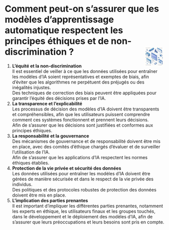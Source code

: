 # **Comment peut-on s’assurer que les modèles d’apprentissage automatique respectent les principes éthiques et de non-discrimination ?**<a href="https://github.com/MiKL5/"><img src="../../assets/atomicDs.png" alt="Data science" align="right" height="64px"></a>
1. **L’équité et la non-discrimination**  
   Il est essentiel de veiller à ce que les données utilisées pour entraîner les modèles d’IA soient représentatives et exemptes de biais, afin d’éviter que les algorithmes ne perpétuent des préjugés ou des inégalités injustes.  
   Des techniques de correction des biais peuvent être appliquées pour garantir l’équité des décisions prises par l’IA.
2. **La transparence et l’explicabilité**  
   Les processus de décision des modèles d’IA doivent être transparents et compréhensibles, afin que les utilisateurs puissent comprendre comment ces systèmes fonctionnent et prennent leurs décisions.  
   Afin de s’assurer que les décisions sont justifiées et conformes aux principes éthiques.
3. **La responsabilité et la gouvernance**  
   Des mécanismes de gouvernance et de responsabilité doivent être mis en place, avec des comités d’éthique chargés d’évaluer et de surveiller l’utilisation de l’IA.  
   Afin de s’assurer que les applications d’IA respectent les normes éthiques établies.
4. **Protection de la vie privée et sécurité des données**  
   Les données utilisées pour entraîner les modèles d’IA doivent être gérées de manière sécurisée et dans le respect de la vie privée des individus.  
   Des politiques et des protocoles robustes de protection des données doivent être mis en place.
5. **L’implication des parties prenantes**  
   Il est important d’impliquer les différentes parties prenantes, notamment les experts en éthique, les utilisateurs finaux et les groupes touchés, dans le développement et le déploiement des modèles d’IA, afin de s’assurer que leurs préoccupations et leurs besoins sont pris en compte.

<!-- **⟹ En adoptant ces mesures, on peut s’assurer que les modèles d’apprentissage automatique respectent les principes éthiques et de non-discrimination, tout en favorisant une IA responsable et bénéfique pour la société.** -->